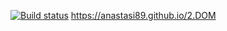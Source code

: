 [![Build status](https://ci.appveyor.com/api/projects/status/v74aso1ugl9af52r?svg=true)](https://ci.appveyor.com/project/anastasi89/2-dom)
https://anastasi89.github.io/2.DOM
